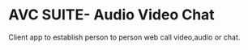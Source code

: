 # AVC SUITE- Audio Video Chat
Client app to establish person to person web call video,audio or chat.
